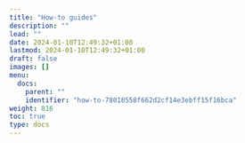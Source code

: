 ```yaml
---
title: "How-to guides"
description: ""
lead: ""
date: 2024-01-10T12:49:32+01:00
lastmod: 2024-01-10T12:49:32+01:00
draft: false
images: []
menu:
  docs:
    parent: ""
    identifier: "how-to-78010558f662d2cf14e3ebff15f16bca"
weight: 816
toc: true
type: docs
---
```

